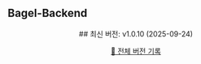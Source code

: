 ## Bagel-Backend

<div align="center">
<!-- 자동 동기화 버전 정보 -->
<!-- 수정하지마세요 자동으로 동기화 됩니다 -->
## 최신 버전: v1.0.10 (2025-09-24)
  
[🔗 전체 버전 기록](CHANGELOG.md)
</div>
